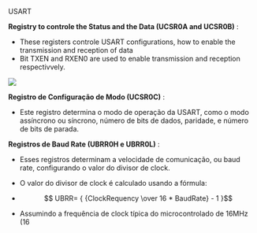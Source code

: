 USART


**Registry to controle the Status and the Data (UCSR0A and UCSR0B)** :

* These registers controle USART configurations, how to enable the transmission and reception of data
* Bit TXEN and RXEN0 are used to enable transmission and reception respectivvely.


![](assets/20240222_014937_image.png)

**Registro de Configuração de Modo (UCSR0C)** :

* Este registro determina o modo de operação da USART, como o modo assíncrono ou síncrono, número de bits de dados, paridade, e número de bits de parada.


**Registros de Baud Rate (UBRR0H e UBRR0L)** :

* Esses registros determinam a velocidade de comunicação, ou baud rate, configurando o valor do divisor de clock.
* O valor do divisor de clock é calculado usando a fórmula:

* $$ UBRR= { {ClockRequency \over 16 * BaudRate} - 1 }$$


* Assumindo a frequência de clock típica do microcontrolado de 16MHz (16 
